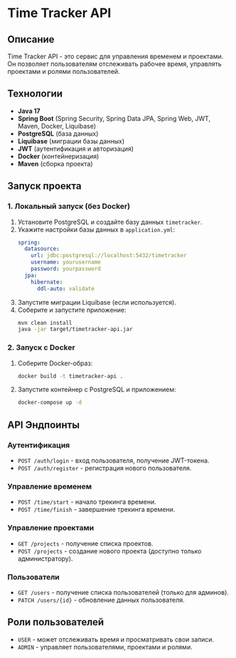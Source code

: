 # Time Tracker API

## Описание
Time Tracker API - это сервис для управления временем и проектами. Он позволяет пользователям отслеживать рабочее время, управлять проектами и ролями пользователей.

## Технологии
- **Java 17**
- **Spring Boot** (Spring Security, Spring Data JPA, Spring Web, JWT, Maven, Docker, Liquibase)
- **PostgreSQL** (база данных)
- **Liquibase** (миграции базы данных)
- **JWT** (аутентификация и авторизация)
- **Docker** (контейнеризация)
- **Maven** (сборка проекта)

## Запуск проекта

### 1. Локальный запуск (без Docker)
1. Установите PostgreSQL и создайте базу данных `timetracker`.
2. Укажите настройки базы данных в `application.yml`:
   ```yaml
   spring:
     datasource:
       url: jdbc:postgresql://localhost:5432/timetracker
       username: yourusername
       password: yourpassword
     jpa:
       hibernate:
         ddl-auto: validate
   ```
3. Запустите миграции Liquibase (если используется).
4. Соберите и запустите приложение:
   ```sh
   mvn clean install
   java -jar target/timetracker-api.jar
   ```

### 2. Запуск с Docker
1. Соберите Docker-образ:
   ```sh
   docker build -t timetracker-api .
   ```
2. Запустите контейнер с PostgreSQL и приложением:
   ```sh
   docker-compose up -d
   ```

## API Эндпоинты

### Аутентификация
- `POST /auth/login` - вход пользователя, получение JWT-токена.
- `POST /auth/register` - регистрация нового пользователя.

### Управление временем
- `POST /time/start` - начало трекинга времени.
- `POST /time/finish` - завершение трекинга времени.

### Управление проектами
- `GET /projects` - получение списка проектов.
- `POST /projects` - создание нового проекта (доступно только администратору).

### Пользователи
- `GET /users` - получение списка пользователей (только для админов).
- `PATCH /users/{id}` - обновление данных пользователя.

## Роли пользователей
- `USER` - может отслеживать время и просматривать свои записи.
- `ADMIN` - управляет пользователями, проектами и ролями.

